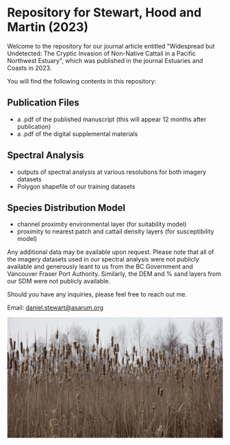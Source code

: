 # Repository for Stewart, Hood and Martin (2023)

Welcome to the repository for our journal article entitled "Widespread but Undetected: The Cryptic Invasion of Non-Native Cattail in a Pacific Northwest Estuary", which was published in the journal Estuaries and Coasts in 2023. 

You will find the following contents in this repository:

## Publication Files
  - a .pdf of the published manuscript (this will appear 12 months after publication)
  - a .pdf of the digital supplemental materials 

## Spectral Analysis
  - outputs of spectral analysis at various resolutions for both imagery datasets
  - Polygon shapefile of our training datasets
  
## Species Distribution Model
  - channel proximity environmental layer (for suitability model)
  - proximity to nearest patch and cattail density layers (for susceptibility model)
  
Any additional data may be available upon request. Please note that all of the imagery datasets used in our spectral analysis were not publicly available and generously leant to us from the BC Government and Vancouver Fraser Port Authority. Similarly, the DEM and % sand layers from our SDM were not publicly available. 

Should you have any inquiries, please feel free to reach out me.

Email: daniel.stewart@asarum.org

![Cattail](https://github.com/asarum-ecological/2023_UndetectedTypha/blob/dfb56f3a7f43b333ca2b0fcd1f4dd50c7d2e5069/README_PIC.jpg)
